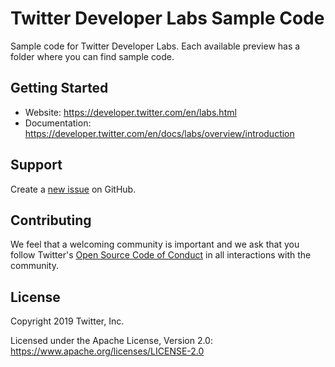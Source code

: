 # Twitter Developer Labs Sample Code

Sample code for Twitter Developer Labs. Each available preview has a folder where you can find sample code.

## Getting Started

 * Website: https://developer.twitter.com/en/labs.html
 * Documentation: https://developer.twitter.com/en/docs/labs/overview/introduction


## Support

Create a [new issue](https://github.com/Twitter-Labs-Sample-Code/issues/new) on GitHub.

## Contributing

We feel that a welcoming community is important and we ask that you follow Twitter's
[Open Source Code of Conduct](https://github.com/twitter/code-of-conduct/blob/master/code-of-conduct.md)
in all interactions with the community.


## License

Copyright 2019 Twitter, Inc.

Licensed under the Apache License, Version 2.0: https://www.apache.org/licenses/LICENSE-2.0
